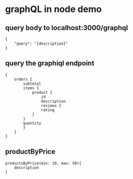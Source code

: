 # graphQL in node demo

## query body to localhost:3000/graphql
    {
        "query": "{description}"
    }

## query the graphiql endpoint
    {
        orders {
            subtotal
            items {
                product {
                    id
                    description
                    reviews {
                    rating
                }
            }
            quantity
            }
        } 
    }

## productByPrice
    productsByPrice(min: 10, max: 50){
        description
    }
